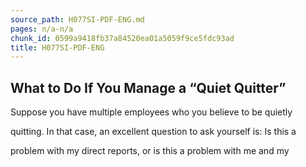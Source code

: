 ```yaml
---
source_path: H077SI-PDF-ENG.md
pages: n/a-n/a
chunk_id: 0599a9418fb37a84520ea01a5059f9ce5fdc93ad
title: H077SI-PDF-ENG
---
```

## What to Do If You Manage a “Quiet Quitter”

Suppose you have multiple employees who you believe to be quietly

quitting. In that case, an excellent question to ask yourself is: Is this a

problem with my direct reports, or is this a problem with me and my
